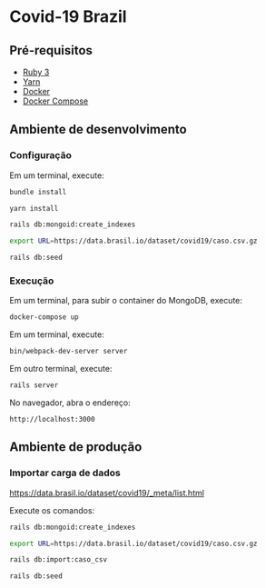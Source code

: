 # Covid-19 Brazil

## Pré-requisitos
- [Ruby 3](http://www.ruby-lang.org)
- [Yarn](https://yarnpkg.com/getting-started/install)
- [Docker](https://www.docker.com/)
- [Docker Compose](https://docs.docker.com/compose/install/)

## Ambiente de desenvolvimento

### Configuração

Em um terminal, execute:

```bash
bundle install

yarn install

rails db:mongoid:create_indexes

export URL=https://data.brasil.io/dataset/covid19/caso.csv.gz

rails db:seed
```

### Execução

Em um terminal, para subir o container do MongoDB, execute:

```bash
docker-compose up
```

Em um terminal, execute:

```bash
bin/webpack-dev-server server
```

Em outro terminal, execute:

```bash
rails server
```

No navegador, abra o endereço:

```
http://localhost:3000
```

## Ambiente de produção

### Importar carga de dados
<https://data.brasil.io/dataset/covid19/_meta/list.html>

Execute os comandos:

```bash
rails db:mongoid:create_indexes

export URL=https://data.brasil.io/dataset/covid19/caso.csv.gz

rails db:import:caso_csv

rails db:seed
```

